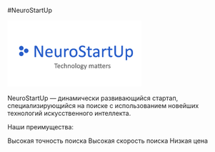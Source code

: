 #NeuroStartUp

![alt text](./logo.png)

NeuroStartUp — динамически развивающийся стартап, специализирующийся на поиске с использованием новейших технологий искусственного интеллекта.

Наши преимущества:
 
Высокая точность поиска
Высокая скорость поиска
Низкая цена